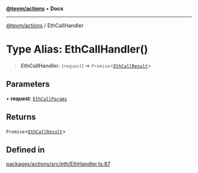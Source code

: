 [**@tevm/actions**](../README.md) • **Docs**

***

[@tevm/actions](../globals.md) / EthCallHandler

# Type Alias: EthCallHandler()

> **EthCallHandler**: (`request`) => `Promise`\<[`EthCallResult`](EthCallResult.md)\>

## Parameters

• **request**: [`EthCallParams`](EthCallParams.md)

## Returns

`Promise`\<[`EthCallResult`](EthCallResult.md)\>

## Defined in

[packages/actions/src/eth/EthHandler.ts:87](https://github.com/evmts/tevm-monorepo/blob/main/packages/actions/src/eth/EthHandler.ts#L87)
